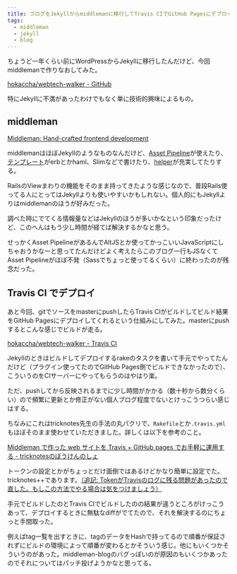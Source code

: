 ```yaml
---
title: ブログをJekyllからmiddlemanに移行してTravis CIでGitHub Pagesにデプロイするようにした
tags:
  - middleman
  - jekyll
  - blog
---
```


ちょうど一年くらい前にWordPressからJekyllに移行したんだけど、今回middlemanで作りなおしてみた。

[hokaccha/webtech-walker - GitHub](https://github.com/hokaccha/webtech-walker)

特にJekyllに不満があったわけでもなく単に技術的興味によるもの。

## middleman

[Middleman: Hand-crafted frontend development](http://middlemanapp.com/)

middlemanはほぼJekyllのようなものなんだけど、[Asset Pipeline](http://middlemanapp.com/asset-pipeline/)が使えたり、[テンプレート](http://middlemanapp.com/templates/)がerbとかhaml、Slimなどで書けたり、[helper](http://middlemanapp.com/helpers/)が充実してたりする。

RailsのViewまわりの機能をそのまま持ってきたような感じなので、普段Rails使ってる人にとってはJekyllよりも使いやすいかもしれない。個人的にもJekyllよりはmiddlemanのほうが好みだった。

調べた時にでてくる情報量などはJekyllのほうが多いかなという印象だったけど、このへんはもう少し時間が経てば解決するかなと思う。

せっかくAsset PipelineがあるんでAltJSとか使ってかっこいいJavaScriptにしちゃおうかなーと思ってたんだけどよく考えたらこのブログ一行もJSなくてAsset Pipelineがほぼ不発（Sassでちょっと使ってるくらい）に終わったのが残念だった。

## Travis CI でデプロイ

あと今回、gitでソースをmasterにpushしたらTravis CIがビルドしてビルド結果をGitHub Pagesにデプロイしてくれるという仕組みにしてみた。masterにpushするとこんな感じでビルドが走る。

[hokaccha/webtech-walker - Travis CI](https://travis-ci.org/hokaccha/webtech-walker/builds/10609434)

Jekyllのときはビルドしてデプロイするrakeのタスクを書いて手元でやってたんだけど（プラグイン使ってたのでGitHub Pages側でビルドできなかったので）、こういうのをCIサーバーにやってもらうのはやはり楽。

ただ、pushしてから反映されるまでに少し時間がかかる（数十秒から数分くらい）ので頻繁に更新とか修正がない個人ブログ程度でないとけっこうつらい感じはする。

ちなみにこれはtricknotes先生の手法の丸パクリで、`Rakefile`とか`.travis.yml`もほぼそのまま使わせていただきました。詳しくは以下を参考のこと。

[Middleman で作った web サイトを Travis + GitHub pages でお手軽に運用する - tricknotesのぼうけんのしょ](http://tricknotes.hateblo.jp/entry/2013/06/17/020229)

トークンの設定とかがちょっとだけ面倒ではあるけどかなり簡単に設定でた。tricknotes++であります。<ins>（追記: TokenがTravisのログに残る問題があったので直した。もしこの方法でやる場合は気をつけましょう）</ins>

手元でビルドしたのとTravis CIでビルドしたのの結果が違うところがけっこうあって、デプロイするときに無駄なdiffがでてたので、それを解決するのにちょっと手間取った。

例えばtag一覧を出すときに、tagのデータをHashで持ってるので順番が保証されずにビルドの環境によって順番が変わるとかそういう感じ。他にもいくつかそういうのがあった。middleman-blogのバグっぽいのが原因のもいくつかあったのでそれについてはパッチ投げようかなと思ってる。
